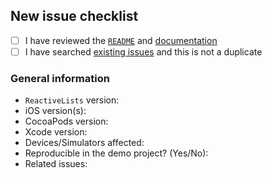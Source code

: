 ## New issue checklist

- [ ] I have reviewed the [`README`](https://github.com/plangrid/ReactiveLists/blob/master/README.md) and [documentation](https://plangrid.github.io/ReactiveLists)
- [ ] I have searched [existing issues](https://github.com/plangrid/ReactiveLists/issues) and this is not a duplicate

### General information

- `ReactiveLists` version:
- iOS version(s):
- CocoaPods version:
- Xcode version:
- Devices/Simulators affected:
- Reproducible in the demo project? (Yes/No):
- Related issues:
